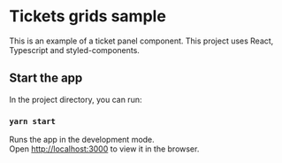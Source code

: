 # Tickets grids sample 
This is an example of a ticket panel component. This project uses React, Typescript and styled-components.

## Start the app
In the project directory, you can run:

### `yarn start`

Runs the app in the development mode.\
Open [http://localhost:3000](http://localhost:3000) to view it in the browser.

